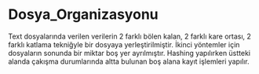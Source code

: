 # Dosya_Organizasyonu
Text dosyalarında verilen verilerin 2 farklı bölen kalan, 2 farklı kare ortası, 2 farklı katlama tekniğyle bir dosyaya yerleştirilmiştir.
İkinci yöntemler için dosyaların sonunda bir miktar boş yer ayrılmıştır. Hashing yapılırken üstteki alanda çakışma durumlarında altta bulunan boş alana kayıt işlemleri yapılır.
